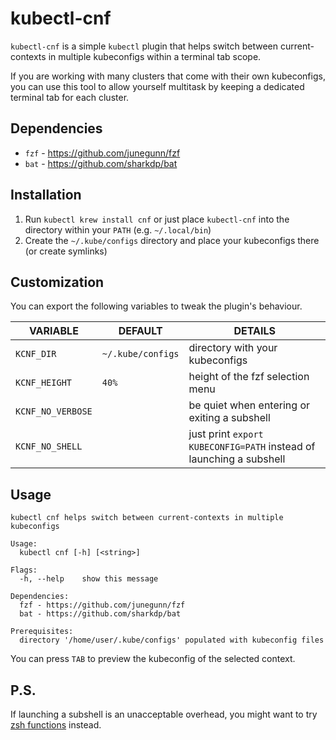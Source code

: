 # kubectl-cnf

`kubectl-cnf` is a simple `kubectl` plugin that helps switch between current-contexts in multiple kubeconfigs within a terminal tab scope.

If you are working with many clusters that come with their own kubeconfigs, you can use this tool to allow yourself multitask by keeping a dedicated terminal tab for each cluster.

## Dependencies

* `fzf` - https://github.com/junegunn/fzf
* `bat` - https://github.com/sharkdp/bat

## Installation

1. Run `kubectl krew install cnf` or just place `kubectl-cnf` into the directory within your `PATH` (e.g. `~/.local/bin`)
2. Create the `~/.kube/configs` directory and place your kubeconfigs there (or create symlinks)

## Customization

You can export the following variables to tweak the plugin's behaviour.

| VARIABLE          | DEFAULT           | DETAILS                                                             |
|-------------------|-------------------|---------------------------------------------------------------------|
| `KCNF_DIR`        | `~/.kube/configs` | directory with your kubeconfigs                                     |
| `KCNF_HEIGHT`     | `40%`             | height of the fzf selection menu                                    |
| `KCNF_NO_VERBOSE` |                   | be quiet when entering or exiting a subshell                        |
| `KCNF_NO_SHELL`   |                   | just print `export KUBECONFIG=PATH` instead of launching a subshell |

## Usage

```
kubectl cnf helps switch between current-contexts in multiple kubeconfigs

Usage:
  kubectl cnf [-h] [<string>]

Flags:
  -h, --help    show this message

Dependencies:
  fzf - https://github.com/junegunn/fzf
  bat - https://github.com/sharkdp/bat

Prerequisites:
  directory '/home/user/.kube/configs' populated with kubeconfig files
```

You can press `TAB` to preview the kubeconfig of the selected context.

## P.S.

If launching a subshell is an unacceptable overhead, you might want to try [zsh functions](https://github.com/hedgieinsocks/kubectl-cnf/blob/main/zsh.sh) instead.

